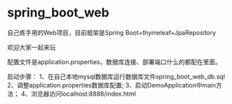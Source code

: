 # spring_boot_web
自己练手用的Web项目，目前框架是Spring Boot+thymeleaf+JpaRepository

欢迎大家一起来玩


配置文件是application.properties，数据库连接、部署端口什么的都配在里面。

启动步骤：
1、在自己本地mysql数据库运行数据库文件spring_boot_web_db.sql
2、调整application.properties数据库配置;
3、启动DemoApplication中main方法；
4、浏览器访问localhost:8888/index.html